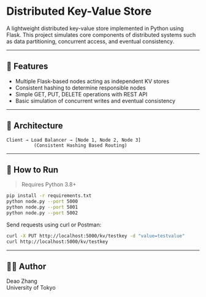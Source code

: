 # Distributed Key-Value Store

A lightweight distributed key-value store implemented in Python using Flask. This project simulates core components of distributed systems such as data partitioning, concurrent access, and eventual consistency.

---

## 📌 Features

- Multiple Flask-based nodes acting as independent KV stores
- Consistent hashing to determine responsible nodes
- Simple GET, PUT, DELETE operations with REST API
- Basic simulation of concurrent writes and eventual consistency

---

## 🧠 Architecture

```
Client → Load Balancer → [Node 1, Node 2, Node 3]
          (Consistent Hashing Based Routing)
```

---

## 🚀 How to Run

> Requires Python 3.8+

```bash
pip install -r requirements.txt
python node.py --port 5000
python node.py --port 5001
python node.py --port 5002
```

Send requests using curl or Postman:
```bash
curl -X PUT http://localhost:5000/kv/testkey -d "value=testvalue"
curl http://localhost:5000/kv/testkey
```

---

## 🧑‍💻 Author

Deao Zhang  
University of Tokyo
